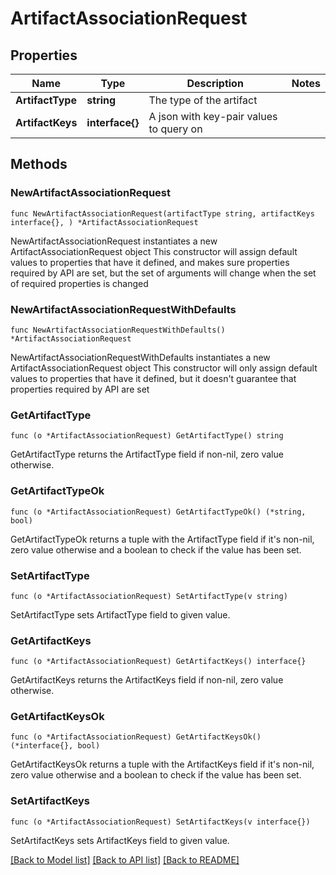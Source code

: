 # ArtifactAssociationRequest

## Properties

Name | Type | Description | Notes
------------ | ------------- | ------------- | -------------
**ArtifactType** | **string** | The type of the artifact | 
**ArtifactKeys** | **interface{}** | A json with key-pair values to query on | 

## Methods

### NewArtifactAssociationRequest

`func NewArtifactAssociationRequest(artifactType string, artifactKeys interface{}, ) *ArtifactAssociationRequest`

NewArtifactAssociationRequest instantiates a new ArtifactAssociationRequest object
This constructor will assign default values to properties that have it defined,
and makes sure properties required by API are set, but the set of arguments
will change when the set of required properties is changed

### NewArtifactAssociationRequestWithDefaults

`func NewArtifactAssociationRequestWithDefaults() *ArtifactAssociationRequest`

NewArtifactAssociationRequestWithDefaults instantiates a new ArtifactAssociationRequest object
This constructor will only assign default values to properties that have it defined,
but it doesn't guarantee that properties required by API are set

### GetArtifactType

`func (o *ArtifactAssociationRequest) GetArtifactType() string`

GetArtifactType returns the ArtifactType field if non-nil, zero value otherwise.

### GetArtifactTypeOk

`func (o *ArtifactAssociationRequest) GetArtifactTypeOk() (*string, bool)`

GetArtifactTypeOk returns a tuple with the ArtifactType field if it's non-nil, zero value otherwise
and a boolean to check if the value has been set.

### SetArtifactType

`func (o *ArtifactAssociationRequest) SetArtifactType(v string)`

SetArtifactType sets ArtifactType field to given value.


### GetArtifactKeys

`func (o *ArtifactAssociationRequest) GetArtifactKeys() interface{}`

GetArtifactKeys returns the ArtifactKeys field if non-nil, zero value otherwise.

### GetArtifactKeysOk

`func (o *ArtifactAssociationRequest) GetArtifactKeysOk() (*interface{}, bool)`

GetArtifactKeysOk returns a tuple with the ArtifactKeys field if it's non-nil, zero value otherwise
and a boolean to check if the value has been set.

### SetArtifactKeys

`func (o *ArtifactAssociationRequest) SetArtifactKeys(v interface{})`

SetArtifactKeys sets ArtifactKeys field to given value.



[[Back to Model list]](../README.md#documentation-for-models) [[Back to API list]](../README.md#documentation-for-api-endpoints) [[Back to README]](../README.md)


